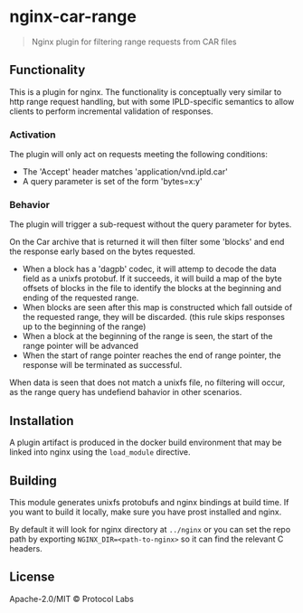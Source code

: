 # nginx-car-range

> Nginx plugin for filtering range requests from CAR files

## Functionality

This is a plugin for nginx. The functionality is conceptually very
similar to http range request handling, but with some IPLD-specific
semantics to allow clients to perform incremental validation of responses.

### Activation

The plugin will only act on requests meeting the following conditions:

* The 'Accept' header matches 'application/vnd.ipld.car'
* A query parameter is set of the form 'bytes=x:y'

### Behavior

The plugin will trigger a sub-request without the query parameter for bytes.

On the Car archive that is returned it will then filter some 'blocks'
and end the response early based on the bytes requested.

* When a block has a 'dagpb' codec, it will attemp to decode the data
  field as a unixfs protobuf. If it succeeds, it will build a map of
  the byte offsets of blocks in the file to identify the blocks at the
  beginning and ending of the requested range.
* When blocks are seen after this map is constructed which fall
  outside of the requested range, they will be discarded. (this rule
  skips responses up to the beginning of the range)
* When a block at the beginning of the range is seen, the start of the
  range pointer will be advanced
* When the start of range pointer reaches the end of range pointer, the
  response will be terminated as successful.

When data is seen that does not match a unixfs file, no filtering
will occur, as the range query has undefiend bahavior in other scenarios.

## Installation

A plugin artifact is produced in the docker build environment that may
be linked into nginx using the `load_module` directive.

## Building

This module generates unixfs protobufs and nginx bindings at build time. If you want to build it locally, make sure you have prost installed and nginx.

By default it will look for nginx directory at `../nginx` or you can set the repo path by exporting `NGINX_DIR=<path-to-nginx>` so it can find the relevant C headers.

## License

Apache-2.0/MIT © Protocol Labs
